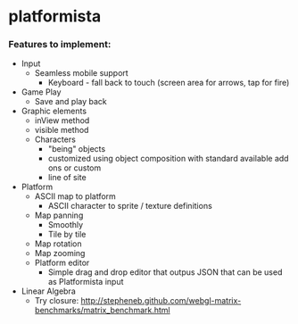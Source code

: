 platformista
============

### Features to implement:

* Input
    * Seamless mobile support
        * Keyboard - fall back to touch (screen area for arrows, tap for fire)
* Game Play
    * Save and play back
* Graphic elements
    * inView method
    * visible method
    * Characters
        * "being" objects
        * customized using object composition with standard available add ons or custom
        * line of site
* Platform
    * ASCII map to platform
        * ASCII character to sprite / texture definitions
    * Map panning
        * Smoothly
        * Tile by tile
    * Map rotation
    * Map zooming
    * Platform editor
        * Simple drag and drop editor that outpus JSON that can be used as Platformista input
* Linear Algebra
    * Try closure: http://stepheneb.github.com/webgl-matrix-benchmarks/matrix_benchmark.html
